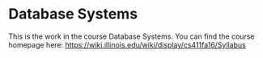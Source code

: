 # Database Systems

This is the work in the course Database Systems. You can find the course homepage here: https://wiki.illinois.edu/wiki/display/cs411fa16/Syllabus
